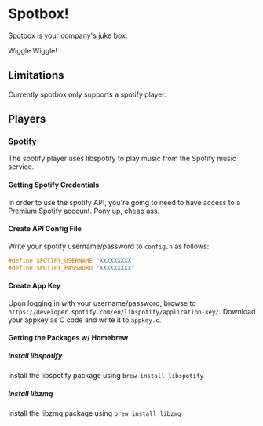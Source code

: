 # Spotbox!

Spotbox is your company's juke box.

Wiggle Wiggle!

## Limitations

Currently spotbox only supports a spotify player.

## Players

### Spotify

The spotify player uses libspotify to play music from the Spotify music service.

#### Getting Spotify Credentials

In order to use the spotify API, you're going to need to have access to
a Premium Spotify account. Pony up, cheap ass.

#### Create API Config File

Write your spotify username/password to `config.h` as follows:

```c
#define SPOTIFY_USERNAME "XXXXXXXXX"
#define SPOTIFY_PASSWORD "XXXXXXXXX"
```

#### Create App Key

Upon logging in with your username/password, browse to `https://developer.spotify.com/en/libspotify/application-key/`.
Download your appkey as C code and write it to `appkey.c`.

#### Getting the Packages w/ Homebrew

##### Install libspotify

Install the libspotify package using `brew install libspotify`

##### Install libzmq

Install the libzmq package using `brew install libzmq`

